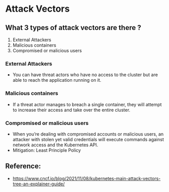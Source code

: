 # Attack Vectors 

## What 3 types of attack vectors are there ? 

  1. External Attackers
  1. Malicious containers
  1. Compromised or malicious users 

### External Attackers 

  * You can have threat actors who have no access to the cluster but are able to reach the application running on it. 

### Malicious containers 

  * If a threat actor manages to breach a single container, they will attempt to increase their access and take over the entire cluster.

### Compromised or malicious users 

  * When you’re dealing with compromised accounts or malicious users, an attacker with stolen yet valid credentials will execute commands against network access and the Kubernetes API. 
  * Mitigation: Least Principle Policy
 
## Reference:

  * https://www.cncf.io/blog/2021/11/08/kubernetes-main-attack-vectors-tree-an-explainer-guide/

